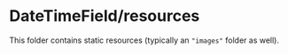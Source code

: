 # DateTimeField/resources

This folder contains static resources (typically an `"images"` folder as well).
